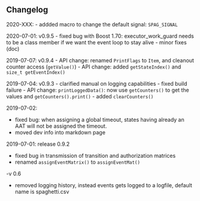 ## Changelog

2020-XXX:
	- addded macro to change the default signal: `SPAG_SIGNAL`

2020-07-01: v0.9.5
	- fixed bug with Boost 1.70: executor_work_guard needs to be a class member if we want the event loop to stay alive
	- minor fixes (doc)


2019-07-07: v0.9.4
	- API change: renamed `PrintFlags` to `Item`, and cleanout counter access (`getValue()`)
	- API change: added `getStateIndex()` and `size_t getEventIndex()`

2019-07-04: v0.9.3
	- clarified manual on logging capabilities
	- fixed build failure
	- API change: `printLoggedData()`: now use `getCounters()` to get the values and `getCounters().print()`
	- added `clearCounters()`

2019-07-02:
  - fixed bug: when assigning a global timeout, states having already an AAT will not be assigned the timeout.
  - moved dev info into markdown page

2019-07-01: release 0.9.2
 - fixed bug in transmission of transition and authorization matrices
 - renamed `assignEventMatrix()` to `assignEventMat()`


-v 0.6
- removed logging history, instead events gets logged to a logfile, default name is spaghetti.csv




